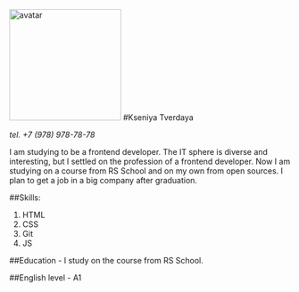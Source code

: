 <image src="https://kartinkin.net/pics/uploads/posts/2022-09/1662633280_2-kartinkin-net-p-devushka-s-knigoi-risunok-instagram-3.jpg" alt="avatar" width="200" height="200">
#Kseniya Tverdaya


*tel. +7 (978) 978-78-78*


I am studying to be a frontend developer. The IT sphere is diverse and interesting, but I settled on the profession of a frontend developer. Now I am studying on a course from RS School and on my own from open sources. I plan to get a job in a big company after graduation.


##Skills:


1. HTML
2. CSS
3. Git
4. JS


##Education - I study on the course from RS School.


##English level - А1
